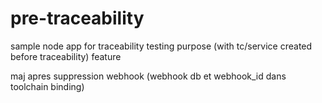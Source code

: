 # pre-traceability
sample node app for traceability testing purpose (with tc/service created before traceability) feature

maj apres suppression webhook (webhook db et webhook_id dans toolchain binding)
